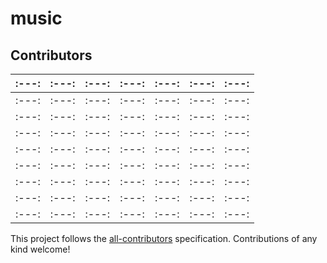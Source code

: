# music

## Contributors 

<!-- ALL-CONTRIBUTORS-LIST:START - Do not remove or modify this section -->
<!-- prettier-ignore -->
| :---: | :---: | :---: | :---: | :---: | :---: | :---: |
| :---: | :---: | :---: | :---: | :---: | :---: | :---: |
| :---: | :---: | :---: | :---: | :---: | :---: | :---: |
| :---: | :---: | :---: | :---: | :---: | :---: | :---: |
| :---: | :---: | :---: | :---: | :---: | :---: | :---: |
| :---: | :---: | :---: | :---: | :---: | :---: | :---: |
| :---: | :---: | :---: | :---: | :---: | :---: | :---: |
| :---: | :---: | :---: | :---: | :---: | :---: | :---: |
| :---: | :---: | :---: | :---: | :---: | :---: | :---: |
| :---: | :---: | :---: | :---: | :---: | :---: | :---: |

<!-- ALL-CONTRIBUTORS-LIST:END -->

This project follows the
[all-contributors](https://github.com/kentcdodds/all-contributors)
specification. Contributions of any kind welcome!
